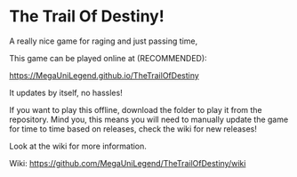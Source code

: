# The Trail Of Destiny!
A really nice game for raging and just passing time, 

This game can be played online at (RECOMMENDED):

https://MegaUniLegend.github.io/TheTrailOfDestiny

It updates by itself, no hassles!


If you want to play this offline, download the folder to play it from the repository.
Mind you, this means you will need to manually update the game for time to time based on releases, check the wiki for new releases!

Look at the wiki for more information.

Wiki:
https://github.com/MegaUniLegend/TheTrailOfDestiny/wiki

